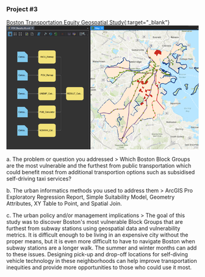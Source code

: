 ### Project #3
[Boston Transportation Equity Geospatial Study](/pdf/PPUA_7237_Final_PPT.pdf){:target="_blank"}
<img src="images/ssm_output.png?raw=true"/>

a. The problem or question you addressed
    > Which Boston Block Groups are the most vulnerable and the furthest from public transportation which could benefit most from additional transportion options such as subsidised self-driving taxi services?

b. The urban informatics methods you used to address them
    > ArcGIS Pro Exploratory Regression Report, Simple Suitability Model, Geometry Attributes, XY Table to Point, and Spatial Join.

c. The urban policy and/or management implications
    > The goal of this study was to discover Boston's most vulnerable Block Groups that are furthest from subway stations using geospatial data and vulnerability metrics. It is difficult enough to be living in an expensive city without the proper means, but it is even more difficult to have to navigate Boston when subway stations are a longer walk. The summer and winter months can add to these issues. Designing pick-up and drop-off locations for self-diving vehicle technology in these neighborhoods can help improve transportation inequities and provide more opportunities to those who could use it most.